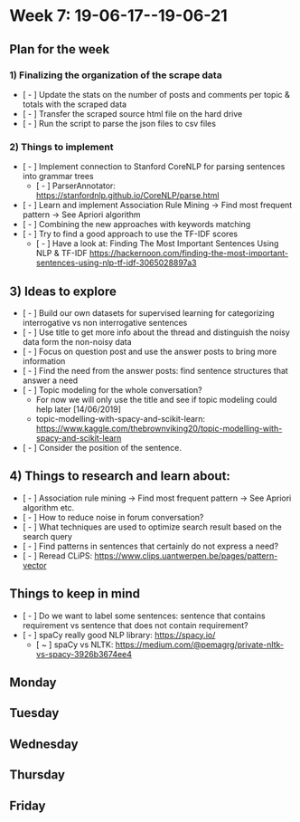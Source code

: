 # Week 7: 19-06-17--19-06-21

## **Plan for the week**

### 1) Finalizing the organization of the scrape data

- [ - ] Update the stats on the number of posts and comments per topic & totals with the scraped data
- [ - ] Transfer the scraped source html file on the hard drive
- [ - ] Run the script to parse the json files to csv files

### 2) Things to implement

- [ - ] Implement connection to Stanford CoreNLP for parsing sentences into grammar trees
  - [ - ] ParserAnnotator: https://stanfordnlp.github.io/CoreNLP/parse.html
- [ - ] Learn and implement Association Rule Mining -> Find most frequent pattern -> See Apriori algorithm
- [ - ] Combining the new approaches with keywords matching
- [ - ] Try to find a good approach to use the TF-IDF scores
  - [ - ] Have a look at: Finding The Most Important Sentences Using NLP & TF-IDF https://hackernoon.com/finding-the-most-important-sentences-using-nlp-tf-idf-3065028897a3

## 3) **Ideas to explore**

- [ - ] Build our own datasets for supervised learning for categorizing interrogative vs non interrogative sentences
- [ - ] Use title to get more info about the thread and distinguish the noisy data form the non-noisy data
- [ - ] Focus on question post and use the answer posts to bring more information
- [ - ] Find the need from the answer posts: find sentence structures that answer a need
- [ - ] Topic modeling for the whole conversation? 
  - For now we will only use the title and see if topic modeling could help later [14/06/2019] 
  - topic-modelling-with-spacy-and-scikit-learn: https://www.kaggle.com/thebrownviking20/topic-modelling-with-spacy-and-scikit-learn
- [ - ] Consider the position of the sentence.

## 4) **Things to research and learn about**:

- [ - ] Association rule mining -> Find most frequent pattern -> See Apriori algorithm etc.
- [ - ] How to reduce noise in forum conversation?
- [ - ] What techniques are used to optimize search result based on the search query
- [ - ] Find patterns in sentences that certainly do not express a need?
- [ - ] Reread CLiPS: https://www.clips.uantwerpen.be/pages/pattern-vector

## **Things to keep in mind**

- [ - ] Do we want to label some sentences: sentence that contains requirement vs sentence that does not contain requirement?
- [ - ] spaCy really good NLP library: https://spacy.io/
  - [ ~ ] spaCy vs NLTK: https://medium.com/@pemagrg/private-nltk-vs-spacy-3926b3674ee4
  
## Monday

## Tuesday

## Wednesday

## Thursday

## Friday
